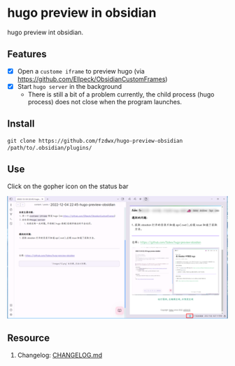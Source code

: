 # hugo preview in obsidian

hugo preview int obsidian.

## Features

- [x] Open a `custome iframe` to preview hugo (via https://github.com/Ellpeck/ObsidianCustomFrames)
- [x] Start `hugo server` in the background
	- There is still a bit of a problem currently, the child process (hugo process) does not close when the program
	  launches.

## Install

```shell
git clone https://github.com/fzdwx/hugo-preview-obsidian /path/to/.obsidian/plugins/
```

## Use

Click on the gopher icon on the status bar

![img.png](img.png)

## Resource

1. Changelog: [CHANGELOG.md](CHANGELOG.md)
